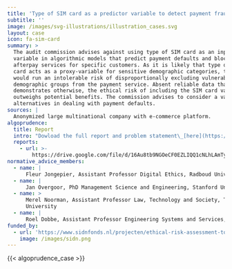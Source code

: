 ```yaml
---
title: 'Type of SIM card as a predictor variable to detect payment fraud (AA:2022:01)'
subtitle: ''
image: /images/svg-illustrations/illustration_cases.svg
layout: case
icon: fa-sim-card
summary: >
  The audit commission advises against using type of SIM card as an input
  variable in algorithmic models that predict payment defaults and block
  afterpay services for specific customers. As it is likely that type of SIM
  card acts as a proxy-variable for sensitive demographic categories, the model
  would run an intolerable risk of disproportionally excluding vulnerable
  demographic groups from the payment service. Absent reliable data that
  demonstrates otherwise, the ethical risk of including the SIM card variable
  outweighs potential benefits. The commission advises to consider a variety of
  alternatives in dealing with payment defaults.
sources: |
  Anonymized large multinational company with e-commerce platform.
algoprudence:
  title: Report
  intro: "Dowload the full report and problem statement\_[here](https://drive.google.com/file/d/16Au8tb9NGOeCF0EZLIQQ1cNLhLAmTylL/view).\n"
  reports:
    - url: >-
        https://drive.google.com/file/d/16Au8tb9NGOeCF0EZLIQQ1cNLhLAmTylL/preview
normative_advice_members:
  - name: |
      Fleur Jongepier, Assistant Professor Digital Ethics, Radboud University
  - name: |
      Jan Overgoor, PhD Management Science and Engineering, Stanford University
  - name: >
      Merel Noorman, Assistant Professor Law, Technology and Society, Tilburg
      University
  - name: |
      Roel Dobbe, Assistant Professor Engineering Systems and Services, TU Delft
funded_by:
  - url: 'https://www.sidnfonds.nl/projecten/ethical-risk-assessment-tool'
    image: /images/sidn.png
---
```


{{< algoprudence_case >}}
